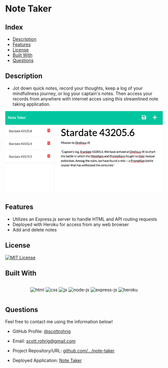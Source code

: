 # Note Taker 

## Index

- [Description](#description)
- [Features](#features)
- [License](#)
- [Built With](#built-with)
- [Questions](#questions)

## Description

- Jot down quick notes, record your thoughts, keep a log of your mindfullness journey, or log your captain's notes. Then access your records from anywhere with internet acces using this streamlined note taking application. 

![preview](./assets/preview.png)

## Features

- Utilizes an Express.js server to handle HTML and API routing requests
- Deployed with Heroku for access from any web browser
- Add and delete notes 

## License

[![MIT License](https://img.shields.io/badge/License-MIT-orange)](https://choosealicense.com/licenses/mit)

## Built With

<div style="display: flex; flex-wrap: row-wrap; justify-content: center; margin: 0, auto; align-content: center;">

![html](https://img.shields.io/badge/-HTML5-E34F26?logo=html5&logoColor=white&logoWidth=30)
![css](https://img.shields.io/badge/-CSS3-1572B6?logo=css3&logoColor=white&logoWidth=30)
![js](https://img.shields.io/badge/-JavaScript-F7DF1E?logo=javascript&logoColor=white&logoWidth=30)
![node-js](https://img.shields.io/badge/-Node.js-3c873a?logo=node.js&logoColor=white&logoWidth=30)
![express-js](https://img.shields.io/badge/-Express.js-000?logo=express&logoColor=white&logoWidth=30)
![heroku](https://img.shields.io/badge/-Heroku-430098?logo=heroku&logoColor=white&logoWidth=30)

</div>

## Questions

Feel free to contact me using the information below!

- GitHub Profile: [@scottrohrig](https://github.com/scottrohrig)

- Email: scott.rohrig@gmail.com

- Project Repository/URL: [github.com/.../note-taker](https://github.com/scottrohrig/note-taker)

- Deployed Application: [Note Taker](https://quiet-waters-26398.herokuapp.com/notes)